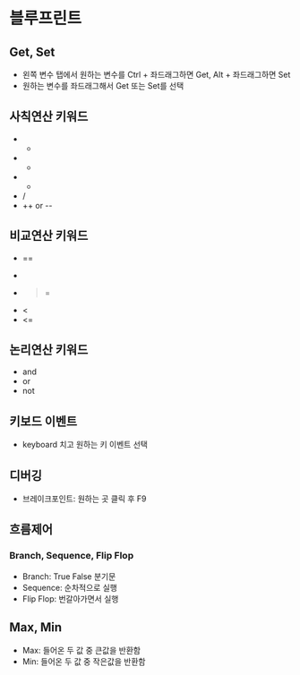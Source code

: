 # 블루프린트
## Get, Set
- 왼쪽 변수 탭에서 원하는 변수를 Ctrl + 좌드래그하면 Get, Alt + 좌드래그하면 Set
- 원하는 변수를 좌드래그해서 Get 또는 Set를 선택

## 사칙연산 키워드
- +
- -
- *
- /
- ++ or --

## 비교연산 키워드
- ==
- >
- >=
- <
- <=

## 논리연산 키워드
- and
- or
- not

## 키보드 이벤트
- keyboard 치고 원하는 키 이벤트 선택

## 디버깅
- 브레이크포인트: 원하는 곳 클릭 후 F9

## 흐름제어
### Branch, Sequence, Flip Flop
- Branch: True False 분기문
- Sequence: 순차적으로 실행
- Flip Flop: 번갈아가면서 실행

## Max, Min
- Max: 들어온 두 값 중 큰값을 반환함
- Min: 들어온 두 값 중 작은값을 반환함
